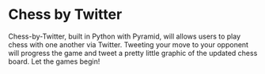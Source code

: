 Chess by Twitter
================

Chess-by-Twitter, built in Python with Pyramid, will allows users to play chess with one another via Twitter. Tweeting your move to your opponent will progress the game and tweet a pretty little graphic of the updated chess board. Let the games begin!